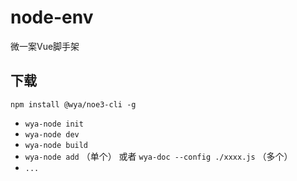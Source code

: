 # node-env
微一案Vue脚手架

## 下载

```shell
npm install @wya/noe3-cli -g 
```

- `wya-node init`
- `wya-node dev`
- `wya-node build`
- `wya-node add` （单个） 或者 `wya-doc --config ./xxxx.js` （多个）
- `...`


